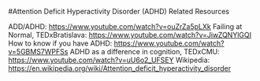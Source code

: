 #Attention Deficit Hyperactivity Disorder (ADHD) Related Resources

ADD/ADHD: https://www.youtube.com/watch?v=ouZrZa5pLXk
Failing at Normal, TEDxBratislava: https://www.youtube.com/watch?v=JiwZQNYlGQI
How to know if you have ADHD: https://www.youtube.com/watch?v=5GBMS7WPFSs
ADHD as a difference in cognition, TEDxCMU: https://www.youtube.com/watch?v=uU6o2_UFSEY
Wikipedia: https://en.wikipedia.org/wiki/Attention_deficit_hyperactivity_disorder